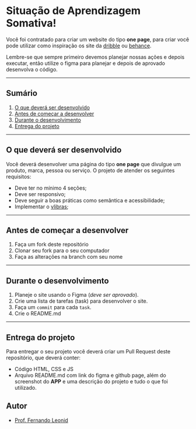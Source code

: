 # Situação de Aprendizagem Somativa!

Você foi contratado para criar um website do tipo **one page**, para criar você pode utilizar como inspiração os site da [dribble](https://dribbble.com/) ou [behance](https://www.behance.net/).

Lembre-se que sempre primeiro devemos planejar nossas ações e depois executar, então utilize o figma para planejar e depois de aprovado desenvolva o código.

---
## Sumário
1. [O que deverá ser desenvolvido](#o-que-deverá-ser-desenvolvido)
2. [Antes de começar a desenvolver](#antes-de-começar-a-desenvolver)
3. [Durante o desenvolvimento](#durante-o-desenvolvimento)
4. [Entrega do projeto](#entrega-do-projeto)

---
## O que deverá ser desenvolvido
Você deverá desenvolver uma página do tipo **one page** que  divulgue um produto, marca, pessoa ou serviço. O projeto de atender os seguintes requisitos:
- Deve ter no mínimo 4 seções;
- Deve ser responsivo;
- Deve seguir a boas práticas como semântica e acessibilidade;
- Implementar o [vlibras](https://www.gov.br/governodigital/pt-br/vlibras);

---
## Antes de começar a desenvolver

1. Faça um fork deste repositório
2. Clonar seu fork para o seu computador
3. Faça as alterações na branch com seu nome

---
## Durante o desenvolvimento

1. Planeje o site usando o Figma (_deve ser aprovado_).
2. Crie uma lista de tarefas (task) para desenvolver o site.
3. Faça um `commit` para cada `task`.
4. Crie o README.md 

---

## Entrega do projeto
Para entregar o seu projeto você deverá criar um Pull Request deste repositório, que deverá conter:
- Código HTML, CSS e JS
- Arquivo README.md com link do figma e github page, além do screenshot do **APP** e uma descrição do projeto e tudo o que foi utilizado.


## Autor

- [Prof. Fernando Leonid](https://github.com/fernandoleonid)
